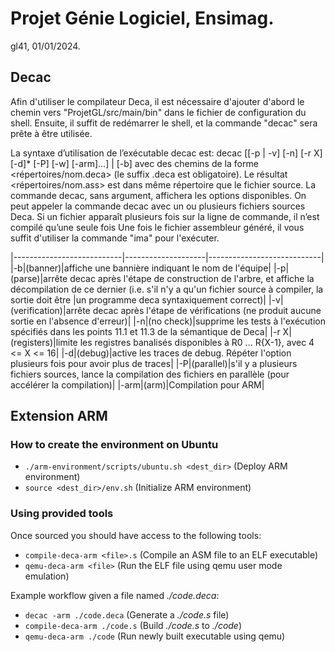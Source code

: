 # Projet Génie Logiciel, Ensimag.
gl41, 01/01/2024.

## Decac
Afin d'utiliser le compilateur Deca, il est nécessaire d'ajouter d'abord le chemin vers "ProjetGL/src/main/bin" dans le fichier de configuration du shell. Ensuite, il suffit de redémarrer le shell, et la commande "decac" sera prête à être utilisée.

La syntaxe d’utilisation de l’exécutable decac est: 
decac [[-p | -v] [-n] [-r X] [-d]* [-P] [-w] [-arm]<fichier deca>...] | [-b]
avec <fichier deca> des chemins de la forme <répertoires/nom.deca> (le suffix .deca est obligatoire). Le résultat <répertoires/nom.ass> est dans même répertoire que le fichier source.
La commande decac, sans argument, affichera les options disponibles. On peut appeler la commande decac avec un ou plusieurs fichiers sources Deca.
Si un fichier apparaît plusieurs fois sur la ligne de commande, il n’est compilé qu’une seule fois
Une fois le fichier assembleur généré, il vous suffit d'utiliser la commande "ima" pour l'exécuter.

|---------------------------|--------------------|----------------------------|
|-b|(banner)|affiche une bannière indiquant le nom de l'équipe|
|-p|(parse)|arrête decac après l'étape de construction de l'arbre, et affiche la décompilation de ce dernier (i.e. s'il n'y a qu'un fichier source à compiler, la sortie doit être |un programme deca syntaxiquement correct)|
|-v|(verification)|arrête decac après l'étape de vérifications (ne produit aucune sortie en l'absence d'erreur)|
|-n|(no check)|supprime les tests à l'exécution spécifiés dans les points 11.1 et 11.3 de la sémantique de Deca|
|-r X|(registers)|limite les registres banalisés disponibles à R0 ... R{X-1}, avec 4 <= X <= 16|
|-d|(debug)|active les traces de debug. Répéter l'option plusieurs fois pour avoir plus de traces|
|-P|(parallel)|s'il y a plusieurs fichiers sources, lance la compilation des fichiers en parallèle (pour accélérer la compilation)|
|-arm|(arm)|Compilation pour ARM|

## Extension ARM
### How to create the environment on Ubuntu
- `./arm-environment/scripts/ubuntu.sh <dest_dir>` (Deploy ARM environment)
- `source <dest_dir>/env.sh` (Initialize ARM environment)
### Using provided tools
Once sourced you should have access to the following tools:
- `compile-deca-arm <file>.s` (Compile an ASM file to an ELF executable)
- `qemu-deca-arm <file>` (Run the ELF file using qemu user mode emulation)

Example workflow given a file named *./code.deca*:
- `decac -arm ./code.deca` (Generate a *./code.s* file)
- `compile-deca-arm ./code.s` (Build *./code.s* to *./code*)
- `qemu-deca-arm ./code` (Run newly built executable using qemu)

